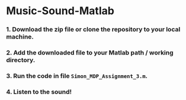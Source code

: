 # Music-Sound-Matlab

### 1. Download the zip file or clone the repository to your local machine.
### 2. Add the downloaded file to your Matlab path / working directory.
### 3. Run the code in file `Simon_MDP_Assignment_3.m`.
### 4. Listen to the sound!
